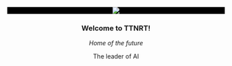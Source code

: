 <div align="center" style="background-color: black;"><img src="https://cdn.ttnrtsite.me/images/Banner_2023.jpg"></div>

<div align="center"><h3>Welcome to TTNRT!</h3></div>
<div align="center"><i>Home of the future</i></div>
<div align="center"><p>The leader of AI</p></div>


